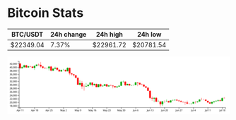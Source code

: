 # Bitcoin Stats

BTC/USDT|24h change|24h high|24h low|
|---|---|---|---|
|$22349.04|7.37%|$22961.72|$20781.54|

<img src="./chart.svg">
